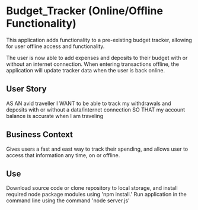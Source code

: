 # Budget_Tracker (Online/Offline Functionality)

This application adds functionality to a pre-existing budget tracker, allowing for user offline access and functionality.

The user is now able to add expenses and deposits to their budget with or without an internet connection. When entering transactions offline, the application will update tracker data when the user is back online.

## User Story

AS AN avid traveller
I WANT to be able to track my withdrawals and deposits
with or without a data/internet connection
SO THAT my account balance is accurate when I am traveling

## Business Context

Gives users a fast and east way to track their spending, and allows user to access that information any time, on or offline.

## Use

Download source code or clone repository to local storage, and install required node package modules using 'npm install.' Run application in the command line using the command 'node server.js'
